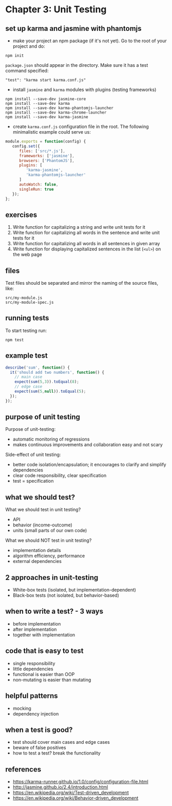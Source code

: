 # Chapter 3: Unit Testing

## set up karma and jasmine with phantomjs

* make your project an npm package (if it's not yet). Go to the root of your project and do:

```
npm init
```

`package.json` should appear in the directory. Make sure it has a test command specified:

`"test": "karma start karma.conf.js"`

* install `jasmine` and `karma` modules with plugins (testing frameworks)

```
npm install --save-dev jasmine-core
npm install --save-dev karma
npm install --save-dev karma-phantomjs-launcher
npm install --save-dev karma-chrome-launcher
npm install --save-dev karma-jasmine
```

* create `karma.conf.js` configuration file in the root. The following minimalistic example could serve us:

```javascript
module.exports = function(config) {
   config.set({
      files: ['src/*.js'],
      frameworks: ['jasmine'],
      browsers: ['PhantomJS'],
      plugins: [
         'karma-jasmine',
         'karma-phantomjs-launcher'
      ]
      autoWatch: false,
      singleRun: true
   });
};
```

## exercises

1. Write function for capitalizing a string and write unit tests for it
2. Write function for capitalizing all words in the sentence and write unit tests for it
3. Write function for capitalizing all words in all sentences in given array 
4. Write function for displaying capitalized sentences in the list (`<ul>`) on the web page

## files

Test files should be separated and mirror the naming of the source files, like:
```
src/my-module.js
src/my-module-spec.js
```

## running tests

To start testing run:

```
npm test
```

## example test

```javascript
describe('sum', function() {
  it('should add two numbers', function() {
    // main case
    expect(sum(5,3)).toEqual(8);
    // edge case
    expect(sum(5,null)).toEqual(5);
  });
});

```

## purpose of unit testing

Purpose of unit-testing:
- automatic monitoring of regressions
- makes continuous improvements and collaboration easy and not scary

Side-effect of unit testing:
- better code isolation/encapsulation; it encourages to clarify and simplify dependencies
- clear code responsibility, clear specification
- test = specification 

## what we should test?

What we should test in unit testing?
- API
- behavior (income-outcome)
- units (small parts of our own code)

What we should NOT test in unit testing?
- implementation details
- algorithm efficiency, performance
- external dependencies

## 2 approaches in unit-testing

- White-box tests (isolated, but implementation-dependent)
- Black-box tests (not isolated, but behavior-based)

## when to write a test? - 3 ways

- before implementation
- after implementation
- together with implementation

## code that is easy to test

- single responsibility
- little dependencies
- functional is easier than OOP
- non-mutating is easier than mutating

## helpful patterns
- mocking
- dependency injection

## when a test is good?
- test should cover main cases and edge cases
- beware of false positives
- how to test a test? break the functionality

## references

* https://karma-runner.github.io/1.0/config/configuration-file.html
* http://jasmine.github.io/2.4/introduction.html
* https://en.wikipedia.org/wiki/Test-driven_development
* https://en.wikipedia.org/wiki/Behavior-driven_development
